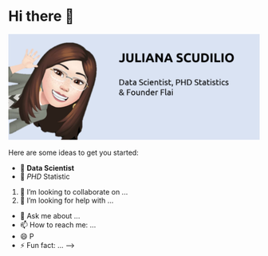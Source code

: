 # Hi there 👋

![fotoju](ju1_git.png)

Here are some ideas to get you started:

* 🔭 **Data Scientist**
* 🌱 _PHD_ Statistic 
1. 👯 I’m looking to collaborate on ...
2. 🤔 I’m looking for help with ...
- 💬 Ask me about ...
- 📫 How to reach me: ...
- 😄 P
- ⚡ Fun fact: ...
-->

